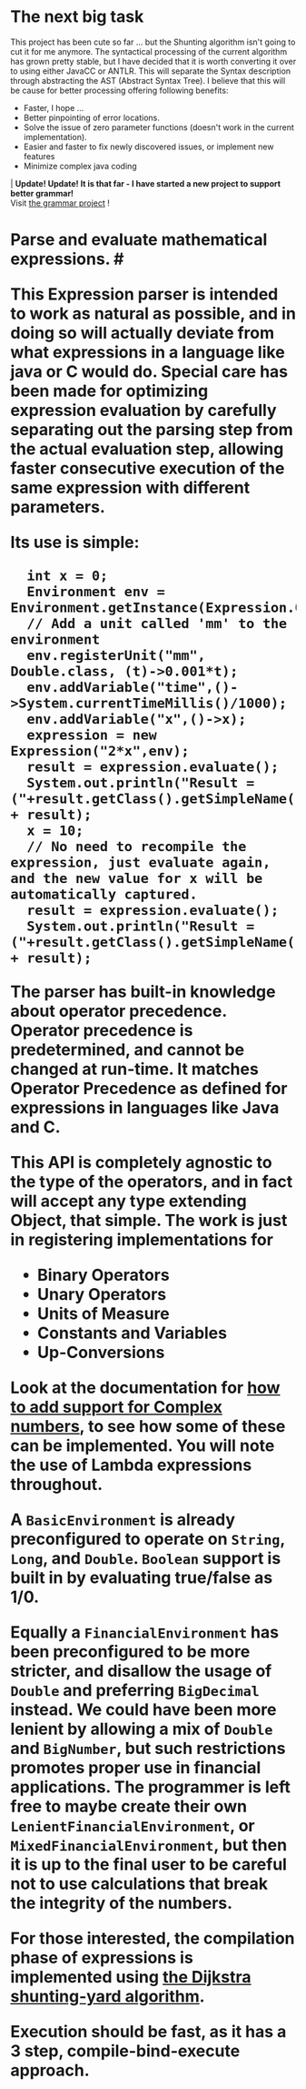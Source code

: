 # The next big task #

This project has been cute so far ... but the Shunting algorithm isn't going to cut it for me anymore. The syntactical processing of the current algorithm has grown pretty stable, but I have decided that it is worth converting it over to using either JavaCC or ANTLR. This will separate the Syntax description through abstracting the AST (Abstract Syntax Tree). I believe that this will be cause for better processing offering following benefits:
  * Faster, I hope ...
  * Better pinpointing of error locations.
  * Solve the issue of zero parameter functions (doesn't work in the current implementation).
  * Easier and faster to fix newly discovered issues, or implement new features
  * Minimize complex java coding

| **Update! Update! It is that far - I have started a new project to support better grammar!**<br>Visit <a href='http://code.google.com/p/jgrammar'>the grammar project</a> ! </tbody></table>

<h1>Parse and evaluate mathematical expressions. #

This Expression parser is intended to work as natural as possible, and in doing so will actually deviate from what expressions in a language like java or C would do. Special care has been made for optimizing expression evaluation by carefully separating out the parsing step from the actual evaluation step, allowing faster consecutive execution of the same expression with different parameters.

Its use is simple:
```
  int x = 0;
  Environment env = Environment.getInstance(Expression.OperationalMode.BASIC);
  // Add a unit called 'mm' to the environment
  env.registerUnit("mm", Double.class, (t)->0.001*t);
  env.addVariable("time",()->System.currentTimeMillis()/1000);
  env.addVariable("x",()->x);
  expression = new Expression("2*x",env);
  result = expression.evaluate();
  System.out.println("Result = ("+result.getClass().getSimpleName()+")" + result);
  x = 10;
  // No need to recompile the expression, just evaluate again, and the new value for x will be automatically captured.
  result = expression.evaluate();
  System.out.println("Result = ("+result.getClass().getSimpleName()+")" + result);
```

The parser has built-in knowledge about operator precedence. Operator precedence is predetermined, and cannot be changed at run-time. It matches Operator Precedence as defined for expressions in languages like Java and C.

This API is completely agnostic to the type of the operators, and in fact will accept any type extending Object, that simple. The work is just in registering implementations for
  * Binary Operators
  * Unary Operators
  * Units of Measure
  * Constants and Variables
  * Up-Conversions

Look at the documentation for [how to add support for Complex numbers](Complex.md), to see how some of these can be implemented. You will note the use of Lambda expressions throughout.

A `BasicEnvironment` is already preconfigured to operate on `String`, `Long`, and `Double`. `Boolean` support is built in by evaluating true/false as 1/0.

Equally a `FinancialEnvironment` has been preconfigured to be more stricter, and disallow the usage of `Double` and preferring `BigDecimal` instead. We could have been more lenient by allowing a mix of `Double` and `BigNumber`, but such restrictions promotes proper use in financial applications. The programmer is left free to maybe create their own `LenientFinancialEnvironment`, or `MixedFinancialEnvironment`, but then it is up to the final user to be careful not to use calculations that break the integrity of the numbers.

For those interested, the compilation phase of expressions is implemented using [the Dijkstra shunting-yard algorithm](http://en.wikipedia.org/wiki/Shunting-yard_algorithm).

Execution should be fast, as it has a 3 step, compile-bind-execute approach.
